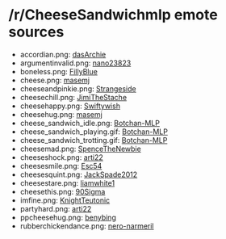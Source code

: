 /r/CheeseSandwichmlp emote sources
==================================

* accordian.png: [dasArchie](http://dasarchie.deviantart.com/art/Cheese-Sandwich-with-accordion-431148581)
* argumentinvalid.png: [nano23823](http://nano23823.deviantart.com/art/Cheese-Sandwich-and-the-tuba-mouse-442455252)
* boneless.png: [FillyBlue](http://fillyblue.deviantart.com/art/Flop-flop-429217158)
* cheese.png: [masemj](http://masemj.deviantart.com/art/Cheese-Sandwich-Finalized-431122308)
* cheeseandpinkie.png: [Strangeside](http://strangeside.deviantart.com/art/The-Super-Duper-Party-Ponies-431085826)
* cheesechill.png: [JimiTheStache](http://jimithestache.deviantart.com/art/Swimmin-With-Cheese-440145102)
* cheesehappy.png: [Swiftywish](http://swiftywish.deviantart.com/art/Cheese-Sandwich-431180769)
* cheesehug.png: [masemj](http://masemj.deviantart.com/art/Cheese-In-Your-Knees-435782255)
* cheese_sandwich_idle.png: [Botchan-MLP](http://botchan-mlp.deviantart.com/art/Cheese-Sandwich-idle-431883913)
* cheese_sandwich_playing.gif: [Botchan-MLP](http://botchan-mlp.deviantart.com/art/Cheese-Sandwich-playing-accordion-432095301)
* cheese_sandwich_trotting.gif: [Botchan-MLP](http://botchan-mlp.deviantart.com/art/Cheese-Sandwich-trotting-431814984)
* cheesemad.png: [SpenceTheNewbie](http://spencethenewbie.deviantart.com/art/Stern-Cheese-Sandwich-438678087)
* cheeseshock.png: [arti22](http://arti22.deviantart.com/art/Cheese-Sandwich-is-confused-431530353)
* cheesesmile.png: [Esc54](http://esc54.deviantart.com/art/Make-a-wish-it-s-your-birthday-430940480)
* cheesesquint.png: [JackSpade2012](http://jackspade2012.deviantart.com/art/Cheese-Sandwich-Face-430977717)
* cheesestare.png: [liamwhite1](http://liamwhite1.deviantart.com/art/Cheese-Sandwich-says-hi-430862886)
* cheesethis.png: [90Sigma](http://90sigma.deviantart.com/art/Cheese-Sandwich-431281123)
* imfine.png: [KnightTeutonic](http://knightteutonic.deviantart.com/art/Pinkie-Pie-what-no-I-m-perfectly-fine-432770262)
* partyhard.png: [arti22](http://arti22.deviantart.com/art/Colt-Cheese-Sandwich-Vector-431077670)
* ppcheesehug.png: [benybing](http://benybing.deviantart.com/art/Pinkie-and-Cheese-435994933)
* rubberchickendance.png: [nero-narmeril](http://nero-narmeril.deviantart.com/art/Do-the-rubber-chicken-dance-431016937)
